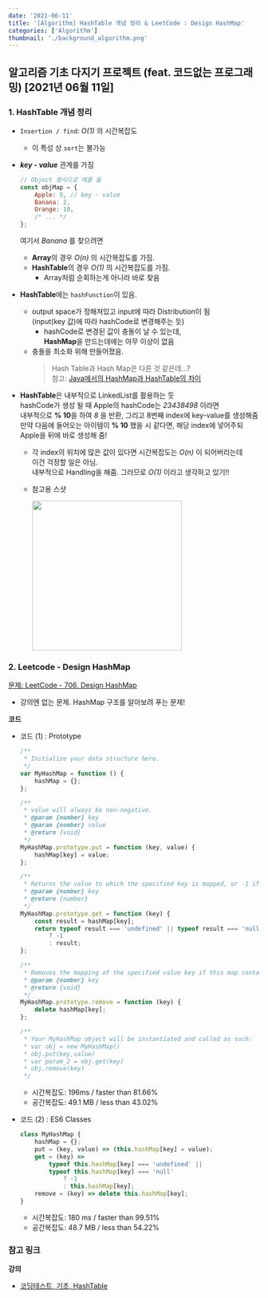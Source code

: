 ```yaml
---
date: '2021-06-11'
title: '[Algorithm] HashTable 개념 정리 & LeetCode : Design HashMap'
categories: ['Algorithm']
thumbnail: './background_algorithm.png'
---
```


## 알고리즘 기초 다지기 프로젝트 (feat. 코드없는 프로그래밍) [2021년 06월 11일]

### **1.** HashTable 개념 정리

-   `Insertion / find`: _O(1)_ 의 시간복잡도
    -   이 특성 상 `sort`는 불가능
-   **_key - value_** 관계를 가짐
    ```js
    // Object 형식으로 예를 듦
    const objMap = {
        Apple: 5, // key - value
        Banana: 2,
        Orange: 10,
        /* ... */
    };
    ```
    여기서 _Banana_ 를 찾으려면
    -   **Array**의 경우 _O(n)_ 의 시간복잡도를 가짐.
    -   **HashTable**의 경우 _O(1)_ 의 시간복잡도를 가짐.
        -   Array처럼 순회하는게 아니라 바로 찾음
-   **HashTable**에는 `hashFunction`이 있음.
    -   output space가 정해져있고 input에 따라 Distribution이 됨  
         (input(key 값)에 따라 hashCode로 변경해주는 듯)
        -   hashCode로 변경된 값이 충돌이 날 수 있는데,  
             **HashMap**을 만드는데에는 아무 이상이 없음
    -   충돌을 최소화 위해 만들어졌음.
        > Hash Table과 Hash Map은 다른 것 같은데...?  
        > 참고: [Java에서의 HashMap과 HashTable의 차이](https://devlog-wjdrbs96.tistory.com/253)
-   **HashTable**은 내부적으로 LinkedList를 활용하는 듯  
    hashCode가 생성 될 때 Apple의 hashCode는 _23438498_ 이라면  
    내부적으로 **% 10**을 하여 _8_ 을 반환, 그리고 8번째 index에 key-value를 생성해줌  
    만약 다음에 들어오는 아이템이 **% 10** 했을 시 같다면, 해당 index에 넣어주되  
    Apple을 뒤에 바로 생성해 줌!

    -   각 index의 위치에 많은 값이 있다면 시간복잡도는 _O(n)_ 이 되어버리는데  
         이건 걱정할 일은 아님.  
         내부적으로 Handling을 해줌. 그러므로 _O(1)_ 이라고 생각하고 있기!!
    -   참고용 스샷

         <img src="https://user-images.githubusercontent.com/33610315/121799476-541fcc80-cc67-11eb-83a8-232d8591b9b7.png" width=300 />

### **2.** Leetcode - Design HashMap

[문제: LeetCode - 706. Design HashMap](https://leetcode.com/problems/design-hashmap/)

-   강의엔 없는 문제. HashMap 구조를 알아보려 푸는 문제!

**코드**

-   코드 (1) : Prototype

    ```js
    /**
     * Initialize your data structure here.
     */
    var MyHashMap = function () {
        hashMap = {};
    };

    /**
     * value will always be non-negative.
     * @param {number} key
     * @param {number} value
     * @return {void}
     */
    MyHashMap.prototype.put = function (key, value) {
        hashMap[key] = value;
    };

    /**
     * Returns the value to which the specified key is mapped, or -1 if this map contains no mapping for the key
     * @param {number} key
     * @return {number}
     */
    MyHashMap.prototype.get = function (key) {
        const result = hashMap[key];
        return typeof result === 'undefined' || typeof result === 'null'
            ? -1
            : result;
    };

    /**
     * Removes the mapping of the specified value key if this map contains a mapping for the key
     * @param {number} key
     * @return {void}
     */
    MyHashMap.prototype.remove = function (key) {
        delete hashMap[key];
    };

    /**
     * Your MyHashMap object will be instantiated and called as such:
     * var obj = new MyHashMap()
     * obj.put(key,value)
     * var param_2 = obj.get(key)
     * obj.remove(key)
     */
    ```

    -   시간복잡도: 196ms / faster than 81.66%
    -   공간복잡도: 49.1 MB / less than 43.02%

-   코드 (2) : ES6 Classes

    ```js
    class MyHashMap {
        hashMap = {};
        put = (key, value) => (this.hashMap[key] = value);
        get = (key) =>
            typeof this.hashMap[key] === 'undefined' ||
            typeof this.hashMap[key] === 'null'
                ? -1
                : this.hashMap[key];
        remove = (key) => delete this.hashMap[key];
    }
    ```

    -   시간복잡도: 180 ms / faster than 99.51%
    -   공간복잡도: 48.7 MB / less than 54.22%

### **참고 링크**

**강의**

-   [코딩테스트, 기초, HashTable](https://youtu.be/y-0DZ1MFN1g)
